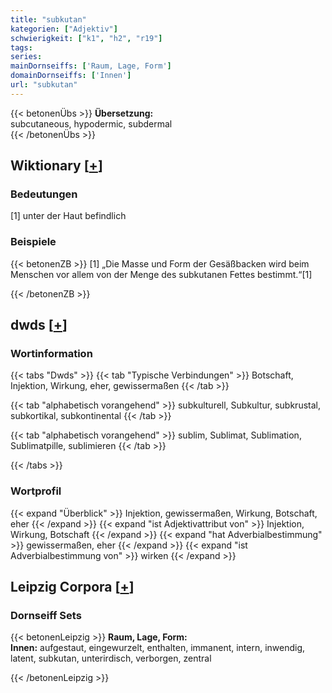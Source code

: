 ```yaml
---
title: "subkutan"
kategorien: ["Adjektiv"]
schwierigkeit: ["k1", "h2", "r19"]
tags:
series:
mainDornseiffs: ['Raum, Lage, Form']
domainDornseiffs: ['Innen']
url: "subkutan"
---
```


{{< betonenÜbs >}}
**Übersetzung:**  
subcutaneous, hypodermic, subdermal  
{{< /betonenÜbs >}}

## Wiktionary [[+](https://de.wiktionary.org/wiki/subkutan)]

### Bedeutungen
[1] unter der Haut befindlich  

### Beispiele
{{< betonenZB >}}
[1] „Die Masse und Form der Gesäßbacken wird beim Menschen vor allem von der Menge des subkutanen Fettes bestimmt.“[1]  

{{< /betonenZB >}}


## dwds [[+](https://www.dwds.de/wb/subkutan)]

### Wortinformation
{{< tabs "Dwds" >}}
{{< tab "Typische Verbindungen" >}}
Botschaft, Injektion, Wirkung, eher, gewissermaßen
{{< /tab >}}

{{< tab "alphabetisch vorangehend" >}}
subkulturell, Subkultur, subkrustal, subkortikal, subkontinental
{{< /tab >}}

{{< tab "alphabetisch vorangehend" >}}
sublim, Sublimat, Sublimation, Sublimatpille, sublimieren
{{< /tab >}}

{{< /tabs >}}

### Wortprofil
{{< expand "Überblick" >}} Injektion, gewissermaßen, Wirkung, Botschaft, eher {{< /expand >}}
{{< expand "ist Adjektivattribut von" >}} Injektion, Wirkung, Botschaft {{< /expand >}}
{{< expand "hat Adverbialbestimmung" >}} gewissermaßen, eher {{< /expand >}}
{{< expand "ist Adverbialbestimmung von" >}} wirken {{< /expand >}}

## Leipzig Corpora [[+](https://corpora.uni-leipzig.de/en/res?word=subkutan&corpusId=deu_newscrawl-public_2018)]

### Dornseiff Sets
{{< betonenLeipzig >}}
**Raum, Lage, Form:**  
**Innen:** aufgestaut, eingewurzelt, enthalten, immanent, intern, inwendig, latent, subkutan, unterirdisch, verborgen, zentral  

{{< /betonenLeipzig >}}
